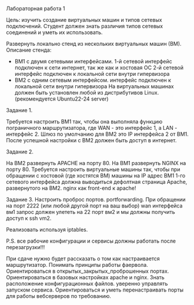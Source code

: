 Лабораторная работа 1

Цель: изучить создание виртуальных машин и типов сетевых подключений.
Студент должен знать различия типов сетевых соединений и уметь их использовать.

Развернуть локально стенд из нескольких виртуальных машин (ВМ). Описание стенда:
 - ВМ1 с двумя сетевыми интерфейсами. 
            1-й сетевой интерфейс подключен к сети интернет, так же как и хостовая ОС
            2-й сетевой интерфейс подключен к локальной сети внутри гипервизора
 - ВМ2 с одним сетевым интерфейсом.
  интерфейс подключен к локальной сети внутри гипервизора
На виртуальных машинах должен быть установлен любой из дистрибутивов Linux. (рекомендуется Ubuntu22-24 server)


Задание 1. 

Требуется настроить ВМ1 так, чтобы она выполняла функцию пограничного маршрутизатора,
 где WAN - это интерфейс 1, а LAN - интерфейс 2.
Шлюз по умолчанию для ВМ2 это IP интерфейса 2 от ВМ1.
После успешной настройки с ВМ2 должен быть доступ в интернет.


Задание 2. 

На ВМ2 развернуть APACHE на порту 80.
На ВМ1 развернуть NGINX на порту 80.
Требуется настроить виртуальные машины так, чтобы при обращении с хостовой (где хостятся ВМ) машины на IP адрес 
ВМ1 1-го сетевого интерфейса должна выводиться дефолтная страница Apache, развернутого на ВМ2. 
nginx как front-end к apache!

Задание 3.
Настроить проброс портов. portforwarding.
При обращении на порт 2222 (или любой другой порт на ваш выбор)  wan интерфейса вм1 запрос должен  улететь на 22 порт вм2 и мы должны получить доступ к ssh vm2.

Реализовать используя iptables.

P.S. все рабочие конфигурации и сервисы должны работать после перезагрузки!!!

При сдаче нужно будет рассказать о том как настраивается маршрутизатор. Понимать  принципы работы фаервола.
Ориентироваться в открытых_закрытых_проброшенных портах.
Ориентироваться в базовых настройках apache и nginx.
Знать расположение  конфигурационных файлов. уверенно  управлять запуском сервиса.
Ориентироваться и уметь перенастраивать порты для  работы вебсерверов по требованию.